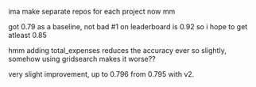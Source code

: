 ima make separate repos for each project now mm

got 0.79 as a baseline, not bad
#1 on leaderboard is 0.92 so i hope to get atleast 0.85

hmm adding total_expenses reduces the accuracy ever so slightly, somehow using gridsearch makes it worse??

very slight improvement, up to 0.796 from 0.795 with v2. 